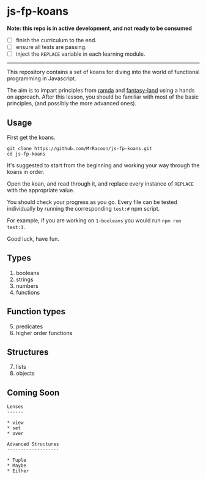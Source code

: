 js-fp-koans
===========

**Note: this repo is in active development, and not ready to be consumed**

- [ ] finish the curriculum to the end.
- [ ] ensure all tests are passing.
- [ ] inject the `REPLACE` variable in each learning module.

---

This repository contains a set of koans for diving into the world of functional
programming in Javascript.

The aim is to impart principles from [ramda][ramda] and [fantasy-land][fantasy]
using a hands on approach. After this lesson, you should be familiar with most
of the basic principles, (and possibly the more advanced ones).

Usage
-----

First get the koans.

```shell
git clone https://github.com/MrRacoon/js-fp-koans.git
cd js-fp-koans
```

It's suggested to start from the beginning and working your way through the
koans in order.

Open the koan, and read through it, and replace every instance of `REPLACE` with
the appropriate value.

You should check your progress as you go. Every file can be tested individually
by running the corresponding `test:#` npm script.

For example, if you are working on `1-booleans` you would run `npm run test:1`.

Good luck, have fun.

Types
-----

1. booleans
2. strings
3. numbers
4. functions

Function types
--------------

5. predicates
6. higher order functions

Structures
----------

7. lists
8. objects

Coming Soon
-----------

    Lenses
    ------

    * view
    * set
    * over

    Advanced Structures
    -------------------

    * Tuple
    * Maybe
    * Either


[ramda]: http://ramdajs.com/
[fantasy]: https://github.com/fantasyland/fantasy-land
